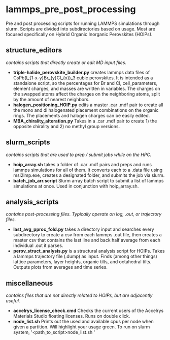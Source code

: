 # lammps_pre_post_processing
Pre and post processing scripts for running LAMMPS simulations through slurm. Scripts are divided into subdirectories based on usage. Most are focused specifically on Hybrid Organic Inorganic Perovskites (HOIPs).

## structure_editors 
 *contains scripts that directly create or edit MD input files.*

  -  **triple-halide_perovskite_builder.py** creates lammps data files of CsPb(I_{1-x-y}Br_{y}Cl_{x})_3 cubic perovskites. It is intended as a standalone script, so the percentages for Br and Cl, cell_parameters, element charges, and masses are written in variables. The charges on the swapped atoms affect the charges on the neighboring atoms, split by the amount of nearest neighbors. 
  -  **halogen_positioning_HOIP.py** edits a master .car .mdf pair to create all the mono and di halogenated placement combinations on the organic rings. The placements and halogen charges can be easily edited.
  -  **MBA_chirality_alteration.py** Takes in a .car .mdf pair to create 1) the opposite chirality and 2) no methyl group versions. 

## slurm_scripts 
*contains scripts that are used to prep / submit jobs while on the HPC.*

  -  **hoip_array.sh** takes a folder of .car .mdf pairs and preps and runs lammps simulations for all of them. It converts each to a .data file using msi2lmp.exe, creates a designated folder, and submits the job via slurm.
  -  **batch_job_arr.script** Slurm array batch script to submit a list of lammps simulations at once. Used in conjunction with hoip_array.sh.

## analysis_scripts
*contains post-processing files. Typically operate on log, .out, or trajectory files.*

  -  **last_avg_pproc_fold.py** takes a directory input and searches every subdirectory to create a csv from each lammps .out file, then creates a master csv that contains the last line and back half average from each individual .out it parses.
  -  **perov_struct_analysis.py** is a structural analysis script for HOIPs. Takes a lammps trajectory file (.dump) as input. Finds (among other things) lattice parameters, layer heights, organic tilts, and octahedral tilts. Outputs plots from averages and time series. 

## miscellaneous
*contains files that are not directly related to HOIPs, but are adjacently useful.*

  -  **accelrys_license_check.cmd** Checks the current users of the Accelrys Materials Studio floating licenses. Runs on double click.
  -  **node_list.sh** Prints out the used and available cpus per node when given a partition. Will highlight your usage green. To run on slurm system, '<path_to_script>node_list.sh <partition>'
